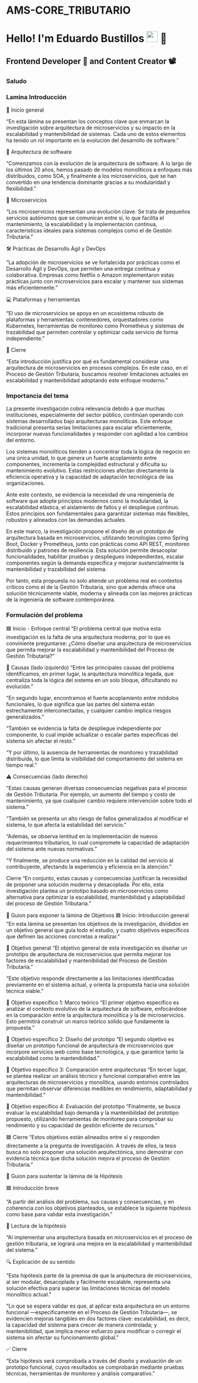 # AMS-CORE_TRIBUTARIO
<h1>Hello! I'm Eduardo Bustillos <img src="https://raw.githubusercontent.com/iampavangandhi/iampavangandhi/master/gifs/Hi.gif" width="30px"> 🚀</h1>
<h2>Frontend Developer 🎨 and Content Creator 📽</h2>

### Saludo


### Lamina Introducción
🎤 Inicio general

“En esta lámina se presentan los conceptos clave que enmarcan la investigación sobre arquitectura de microservicios y su impacto en la escalabilidad y mantenibilidad de sistemas. Cada uno de estos elementos ha tenido un rol importante en la evolución del desarrollo de software.” 

🧱 Arquitectura de software

“Comenzamos con la evolución de la arquitectura de software. A lo largo de los últimos 20 años, hemos pasado de modelos monolíticos a enfoques más distribuidos, como SOA, y finalmente a los microservicios, que se han convertido en una tendencia dominante gracias a su modularidad y flexibilidad.”

🧩 Microservicios

“Los microservicios representan una evolución clave. Se trata de pequeños servicios autónomos que se comunican entre sí, lo que facilita el mantenimiento, la escalabilidad y la implementación continua, características ideales para sistemas complejos como el de Gestión Tributaria.”

🛠 Prácticas de Desarrollo Ágil y DevOps

“La adopción de microservicios se ve fortalecida por prácticas como el Desarrollo Ágil y DevOps, que permiten una entrega continua y colaborativa. Empresas como Netflix o Amazon implementaron estas prácticas junto con microservicios para escalar y mantener sus sistemas más eficientemente.”

💻 Plataformas y herramientas

“El uso de microservicios se apoya en un ecosistema robusto de plataformas y herramientas: contenedores, orquestadores como Kubernetes, herramientas de monitoreo como Prometheus y sistemas de trazabilidad que permiten controlar y optimizar cada servicio de forma independiente.” 

🧩 Cierre 

“Esta introducción justifica por qué es fundamental considerar una arquitectura de microservicios en procesos complejos. En este caso, en el Proceso de Gestión Tributaria, buscamos resolver limitaciones actuales en escalabilidad y mantenibilidad adoptando este enfoque moderno.”

### Importancia del tema
La presente investigación cobra relevancia debido a que muchas instituciones, especialmente del sector público, continúan operando con sistemas desarrollados bajo arquitecturas monolíticas. Este enfoque tradicional presenta serias limitaciones para escalar eficientemente, incorporar nuevas funcionalidades y responder con agilidad a los cambios del entorno.

Los sistemas monolíticos tienden a concentrar toda la lógica de negocio en una única unidad, lo que genera un fuerte acoplamiento entre componentes, incrementa la complejidad estructural y dificulta su mantenimiento evolutivo. Estas restricciones afectan directamente la eficiencia operativa y la capacidad de adaptación tecnológica de las organizaciones.

Ante este contexto, se evidencia la necesidad de una reingeniería de software que adopte principios modernos como la modularidad, la escalabilidad elástica, el aislamiento de fallos y el despliegue continuo. Estos principios son fundamentales para garantizar sistemas más flexibles, robustos y alineados con las demandas actuales.

En este marco, la investigación propone el diseño de un prototipo de arquitectura basada en microservicios, utilizando tecnologías como Spring Boot, Docker y Prometheus, junto con prácticas como API REST, monitoreo distribuido y patrones de resiliencia. Esta solución permite desacoplar funcionalidades, habilitar pruebas y despliegues independientes, escalar componentes según la demanda específica y mejorar sustancialmente la mantenibilidad y trazabilidad del sistema.

Por tanto, esta propuesta no solo atiende un problema real en contextos críticos como el de la Gestión Tributaria, sino que además ofrece una solución técnicamente viable, moderna y alineada con las mejores prácticas de la ingeniería de software contemporánea.

### Formulación del problema

🟦 Inicio - Enfoque central
“El problema central que motiva esta investigación es la falta de una arquitectura moderna, por lo que es conviniente preguntarse: ¿Cómo diseñar una arquitectura de microservicios que permita mejorar la escalabilidad y mantenibilidad del Proceso de Gestión Tributaria?”

🔧 Causas (lado izquierdo)
“Entre las principales causas del problema identificamos, en primer lugar, la arquitectura monolítica legada, que centraliza toda la lógica del sistema en un solo bloque, dificultando su evolución.”

“En segundo lugar, encontramos el fuerte acoplamiento entre módulos funcionales, lo que significa que las partes del sistema están estrechamente interconectadas, y cualquier cambio implica riesgos generalizados.”

“También se evidencia la falta de despliegue independiente por componente, lo cual impide actualizar o escalar partes específicas del sistema sin afectar el resto.”

“Y por último, la ausencia de herramientas de monitoreo y trazabilidad distribuida, lo que limita la visibilidad del comportamiento del sistema en tiempo real.”

⚠️ Consecuencias (lado derecho)

“Estas causas generan diversas consecuencias negativas para el proceso de Gestión Tributaria. Por ejemplo, un aumento del tiempo y costo de mantenimiento, ya que cualquier cambio requiere intervención sobre todo el sistema.”

“También se presenta un alto riesgo de fallos generalizados al modificar el sistema, lo que afecta la estabilidad del servicio.”

“Además, se observa lentitud en la implementación de nuevos requerimientos tributarios, lo cual compromete la capacidad de adaptación del sistema ante nuevas normativas.”

“Y finalmente, se produce una reducción en la calidad del servicio al contribuyente, afectando la experiencia y eficiencia en la atención.”

 Cierre
“En conjunto, estas causas y consecuencias justifican la necesidad de proponer una solución moderna y desacoplada. Por ello, esta investigación plantea un prototipo basado en microservicios como alternativa para optimizar la escalabilidad, mantenibilidad y adaptabilidad del proceso de Gestión Tributaria.”

🎤 Guion para exponer la lámina de Objetivos
🟦 Inicio: Introducción general
“En esta lámina se presentan los objetivos de la investigación, divididos en un objetivo general que guía todo el estudio, y cuatro objetivos específicos que definen las acciones concretas a realizar.”

🎯 Objetivo general
“El objetivo general de esta investigación es diseñar un prototipo de arquitectura de microservicios que permita mejorar los factores de escalabilidad y mantenibilidad del Proceso de Gestión Tributaria.”

“Este objetivo responde directamente a las limitaciones identificadas previamente en el sistema actual, y orienta la propuesta hacia una solución técnica viable.”

🔹 Objetivo específico 1: Marco teórico
“El primer objetivo específico es analizar el contexto evolutivo de la arquitectura de software, enfocándose en la comparación entre la arquitectura monolítica y la de microservicios. Esto permitirá construir un marco teórico sólido que fundamente la propuesta.”

🔹 Objetivo específico 2: Diseño del prototipo
“El segundo objetivo es diseñar un prototipo funcional de arquitectura de microservicios que incorpore servicios web como base tecnológica, y que garantice tanto la escalabilidad como la mantenibilidad.”

🔹 Objetivo específico 3: Comparación entre arquitecturas
“En tercer lugar, se plantea realizar un análisis técnico y funcional comparativo entre las arquitecturas de microservicios y monolítica, usando entornos controlados que permitan observar diferencias medibles en rendimiento, adaptabilidad y mantenibilidad.”

🔹 Objetivo específico 4: Evaluación del prototipo
“Finalmente, se busca evaluar la escalabilidad bajo demanda y la mantenibilidad del prototipo propuesto, utilizando herramientas de monitoreo para comprobar su rendimiento y su capacidad de gestión eficiente de recursos.”

🟦 Cierre
“Estos objetivos están alineados entre sí y responden directamente a la pregunta de investigación. A través de ellos, la tesis busca no solo proponer una solución arquitectónica, sino demostrar con evidencia técnica que dicha solución mejora el proceso de Gestión Tributaria.”

🎤 Guion para sustentar la lámina de la Hipótesis

🟦 Introducción breve

“A partir del análisis del problema, sus causas y consecuencias, y en coherencia con los objetivos planteados, se establece la siguiente hipótesis como base para validar esta investigación.”

📌 Lectura de la hipótesis

“Al implementar una arquitectura basada en microservicios en el proceso de gestión tributaria, se logrará una mejora en la escalabilidad y mantenibilidad del sistema.”

🔍 Explicación de su sentido

“Esta hipótesis parte de la premisa de que la arquitectura de microservicios, al ser modular, desacoplada y fácilmente escalable, representa una solución efectiva para superar las limitaciones técnicas del modelo monolítico actual.”

“Lo que se espera validar es que, al aplicar esta arquitectura en un entorno funcional —específicamente en el Proceso de Gestión Tributaria—, se evidencien mejoras tangibles en dos factores clave: escalabilidad, es decir, la capacidad del sistema para crecer de manera controlada; y mantenibilidad, que implica menor esfuerzo para modificar o corregir el sistema sin afectar su funcionamiento global.”

✅ Cierre

“Esta hipótesis será comprobada a través del diseño y evaluación de un prototipo funcional, cuyos resultados se comprobarán mediante pruebas técnicas, herramientas de monitoreo y análisis comparativo.”
